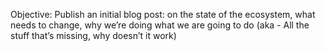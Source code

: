 Objective: Publish an initial blog post: on the state of the ecosystem, what needs to change, why we’re doing what we are going to do (aka - All the stuff that’s missing, why doesn’t it work)

